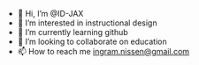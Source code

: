 - 👋 Hi, I’m @ID-JAX
- 👀 I’m interested in instructional design
- 🌱 I’m currently learning github
- 💞️ I’m looking to collaborate on education
- 📫 How to reach me ingram.nissen@gmail.com

<!---
ID-JAX/ID-JAX is a ✨ special ✨ repository because its `README.md` (this file) appears on your GitHub profile.
You can click the Preview link to take a look at your changes.
--->
